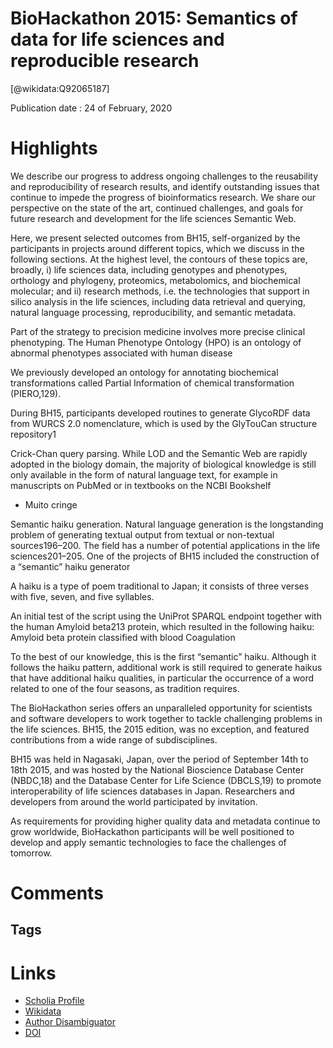 
BioHackathon 2015: Semantics of data for life sciences and reproducible research
================================================================================
  
  [@wikidata:Q92065187]  
  
Publication date : 24 of February, 2020  

# Highlights
 We describe our progress to address
ongoing challenges to the reusability and reproducibility of research
results, and identify outstanding issues that continue to impede the
progress of bioinformatics research. We share our perspective on the
state of the art, continued challenges, and goals for future research
and development for the life sciences Semantic Web.

Here, we present selected outcomes from BH15, self-organized
by the participants in projects around different topics, which
we discuss in the following sections. At the highest level, the
contours of these topics are, broadly, i) life sciences data,
including genotypes and phenotypes, orthology and phylogeny,
proteomics, metabolomics, and biochemical molecular;
and ii) research methods, i.e. the technologies that support
in silico analysis in the life sciences, including data retrieval
and querying, natural language processing, reproducibility,
and semantic metadata.

Part of the strategy to precision medicine involves
more precise clinical phenotyping. The Human Phenotype Ontology (HPO) is an ontology of abnormal phenotypes associated
with human disease

We previously developed
an ontology for annotating biochemical transformations called
Partial Information of chemical transformation (PIERO,129).

During BH15, participants developed
routines to generate GlycoRDF data from WURCS 2.0 nomenclature, which is used by the GlyTouCan structure repository1

Crick-Chan query parsing. While LOD and the Semantic
Web are rapidly adopted in the biology domain, the majority of biological knowledge is still only available in the form of
natural language text, for example in manuscripts on PubMed
or in textbooks on the NCBI Bookshelf

- Muito cringe

Semantic haiku generation. Natural language generation is the
longstanding problem of generating textual output from textual
or non-textual sources196–200. The field has a number of potential applications in the life sciences201–205. One of the projects
of BH15 included the construction of a “semantic” haiku
generator

A haiku is a type of poem traditional to
Japan; it consists of three verses with five, seven, and five
syllables.

An initial test of the script using the
UniProt SPARQL endpoint together with the human Amyloid
beta213 protein, which resulted in the following haiku:
Amyloid beta
protein classified with blood
Coagulation

To the best of our knowledge, this is the first “semantic” haiku.
Although it follows the haiku pattern, additional work is still
required to generate haikus that have additional haiku qualities,
in particular the occurrence of a word related to one of the four
seasons, as tradition requires.

The BioHackathon series offers an unparalleled opportunity
for scientists and software developers to work together to tackle
challenging problems in the life sciences. BH15, the 2015
edition, was no exception, and featured contributions from a
wide range of subdisciplines.

BH15 was held in Nagasaki, Japan, over the period of
September 14th to 18th 2015, and was hosted by the National
Bioscience Database Center (NBDC,18) and the Database
Center for Life Science (DBCLS,19) to promote interoperability of life sciences databases in Japan. Researchers and developers from around the world participated by invitation.


As requirements for
providing higher quality data and metadata continue to grow
worldwide, BioHackathon participants will be well positioned
to develop and apply semantic technologies to face the challenges
of tomorrow.


# Comments

## Tags

# Links
  
 * [Scholia Profile](https://scholia.toolforge.org/work/Q92065187)  
 * [Wikidata](https://www.wikidata.org/wiki/Q92065187)  
 * [Author Disambiguator](https://author-disambiguator.toolforge.org/work_item_oauth.php?id=Q92065187&batch_id=&match=1&author_list_id=&doit=Get+author+links+for+work)  
 * [DOI](https://doi.org/10.12688/F1000RESEARCH.18236.1)  

